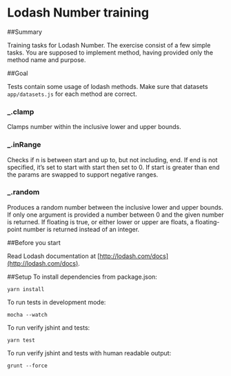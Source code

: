 # Lodash Number training

##Summary

Training tasks for Lodash Number. The exercise consist of a few simple tasks.
You are supposed to implement method, having provided only the method name and purpose.

##Goal

Tests contain some usage of lodash methods.
Make sure that datasets `app/datasets.js` for each method are correct.

### _.clamp

Clamps number within the inclusive lower and upper bounds.

### _.inRange

Checks if n is between start and up to, but not including, end. 
If end is not specified, it’s set to start with start then set to 0. 
If start is greater than end the params are swapped to support negative ranges.

### _.random

Produces a random number between the inclusive lower and upper bounds. 
If only one argument is provided a number between 0 and the given number is returned. 
If floating is true, or either lower or upper are floats, a floating-point number is returned instead of an integer. 


##Before you start

Read Lodash documentation at [http://lodash.com/docs](http://lodash.com/docs).

##Setup
To install dependencies from package.json:

    yarn install

To run tests in development mode:

    mocha --watch

To run verify jshint and tests:

    yarn test

To run verify jshint and tests with human readable output:

    grunt --force
